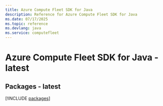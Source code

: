 ```yaml
---
title: Azure Compute Fleet SDK for Java
description: Reference for Azure Compute Fleet SDK for Java
ms.date: 07/17/2025
ms.topic: reference
ms.devlang: java
ms.service: computefleet
---
```

# Azure Compute Fleet SDK for Java - latest
## Packages - latest
[!INCLUDE [packages](compute-fleet-index.md)]